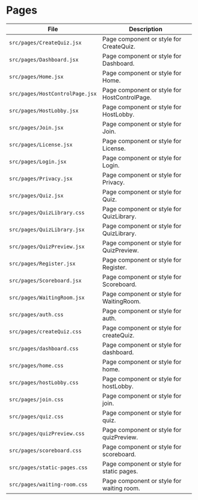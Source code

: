 # Pages

| File | Description |
| --- | --- |
| `src/pages/CreateQuiz.jsx` | Page component or style for CreateQuiz. |
| `src/pages/Dashboard.jsx` | Page component or style for Dashboard. |
| `src/pages/Home.jsx` | Page component or style for Home. |
| `src/pages/HostControlPage.jsx` | Page component or style for HostControlPage. |
| `src/pages/HostLobby.jsx` | Page component or style for HostLobby. |
| `src/pages/Join.jsx` | Page component or style for Join. |
| `src/pages/License.jsx` | Page component or style for License. |
| `src/pages/Login.jsx` | Page component or style for Login. |
| `src/pages/Privacy.jsx` | Page component or style for Privacy. |
| `src/pages/Quiz.jsx` | Page component or style for Quiz. |
| `src/pages/QuizLibrary.css` | Page component or style for QuizLibrary. |
| `src/pages/QuizLibrary.jsx` | Page component or style for QuizLibrary. |
| `src/pages/QuizPreview.jsx` | Page component or style for QuizPreview. |
| `src/pages/Register.jsx` | Page component or style for Register. |
| `src/pages/Scoreboard.jsx` | Page component or style for Scoreboard. |
| `src/pages/WaitingRoom.jsx` | Page component or style for WaitingRoom. |
| `src/pages/auth.css` | Page component or style for auth. |
| `src/pages/createQuiz.css` | Page component or style for createQuiz. |
| `src/pages/dashboard.css` | Page component or style for dashboard. |
| `src/pages/home.css` | Page component or style for home. |
| `src/pages/hostLobby.css` | Page component or style for hostLobby. |
| `src/pages/join.css` | Page component or style for join. |
| `src/pages/quiz.css` | Page component or style for quiz. |
| `src/pages/quizPreview.css` | Page component or style for quizPreview. |
| `src/pages/scoreboard.css` | Page component or style for scoreboard. |
| `src/pages/static-pages.css` | Page component or style for static pages. |
| `src/pages/waiting-room.css` | Page component or style for waiting room. |

